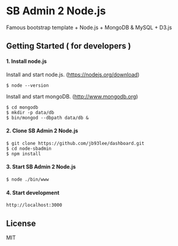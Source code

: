 # SB Admin 2 Node.js
Famous bootstrap template + Node.js + MongoDB & MySQL + D3.js



## Getting Started  ( for developers )

#### 1. Install node.js

Install and start node.js. (https://nodejs.org/download)

	$ node --version

Install and start mongoDB. (http://www.mongodb.org)

	$ cd mongodb
	$ mkdir -p data/db
	$ bin/mongod --dbpath data/db &

#### 2. Clone SB Admin 2 Node.js

	$ git clone https://github.com/jb93lee/dashboard.git
	$ cd node-sbadmin
	$ npm install

#### 3. Start SB Admin 2 Node.js

	$ node ./bin/www

#### 4. Start development

	http://localhost:3000

## License
MIT
